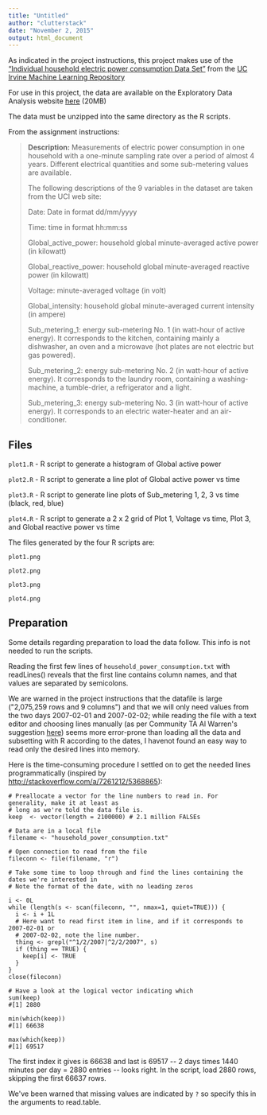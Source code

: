 ```yaml
---
title: "Untitled"
author: "clutterstack"
date: "November 2, 2015"
output: html_document
---
```

As indicated in the project instructions, this project makes use of the [“Individual household electric power consumption Data Set”](https://archive.ics.uci.edu/ml/datasets/Individual+household+electric+power+consumption) from the [UC Irvine Machine Learning Repository](http://archive.ics.uci.edu/ml/)

For use in this project, the data are available on the Exploratory Data Analysis website [here](https://d396qusza40orc.cloudfront.net/exdata%2Fdata%2Fhousehold_power_consumption.zip) (20MB)

The data must be unzipped into the same directory as the R scripts.

From the assignment instructions:

>**Description:** Measurements of electric power consumption in one household with a one-minute sampling rate over a period of almost 4 years. Different electrical quantities and some sub-metering values are available.
>
>The following descriptions of the 9 variables in the dataset are taken from the UCI web site:
>
>Date: Date in format dd/mm/yyyy
>
>Time: time in format hh:mm:ss
>
>Global_active_power: household global minute-averaged active power (in kilowatt)
>
>Global_reactive_power: household global minute-averaged reactive power (in kilowatt)
>
>Voltage: minute-averaged voltage (in volt)
>
>Global_intensity: household global minute-averaged current intensity (in ampere)
>
>Sub_metering_1: energy sub-metering No. 1 (in watt-hour of active energy). It corresponds to the kitchen, containing mainly a dishwasher, an oven and a microwave (hot plates are not electric but gas powered).
>
>Sub_metering_2: energy sub-metering No. 2 (in watt-hour of active energy). It corresponds to the
laundry room, containing a washing-machine, a tumble-drier, a refrigerator and a light.
>
>Sub_metering_3: energy sub-metering No. 3 (in watt-hour of active energy). It corresponds to an electric water-heater and an air-conditioner.

## Files
```plot1.R``` - R script to generate a histogram of Global active power 

```plot2.R``` - R script to generate a line plot of Global active power vs time

```plot3.R``` - R script to generate line plots of Sub_metering 1, 2, 3 vs time (black, red, blue)

```plot4.R``` - R script to generate a  2 x 2 grid of Plot 1, Voltage vs time, Plot 3, and Global reactive power vs time

The files generated by the four R scripts are:

```
plot1.png
```

```
plot2.png
```

```
plot3.png
```

```
plot4.png
```


## Preparation 
Some details regarding preparation to load the data follow. This info is not needed to run the scripts.

Reading the first few lines of ```household_power_consumption.txt``` with readLines() reveals that the first line contains column names, and that values are separated by semicolons.

We are warned in the project instructions that the datafile is large ("2,075,259 rows and 9 columns") and that we will only need values from the two days 2007-02-01 and 2007-02-02; while reading the file with a text editor and choosing lines manually (as per Community TA Al Warren's suggestion [here](https://class.coursera.org/exdata-034/forum/thread?thread_id=8#post-10)) seems more error-prone than loading all the data and subsetting with R according to the dates, I havenot found an easy way to read only the desired lines into memory. 

Here is the time-consuming procedure I settled on to get the needed lines programmatically (inspired by http://stackoverflow.com/a/7261212/5368865):

```
# Preallocate a vector for the line numbers to read in. For generality, make it at least as
# long as we're told the data file is.
keep  <- vector(length = 2100000) # 2.1 million FALSEs

# Data are in a local file
filename <- "household_power_consumption.txt"

# Open connection to read from the file
fileconn <- file(filename, "r")

# Take some time to loop through and find the lines containing the dates we're interested in
# Note the format of the date, with no leading zeros

i <- 0L
while (length(s <- scan(fileconn, "", nmax=1, quiet=TRUE))) {
  i <- i + 1L
  # Here want to read first item in line, and if it corresponds to 2007-02-01 or 
  # 2007-02-02, note the line number. 
  thing <- grepl("^1/2/2007|^2/2/2007", s)
  if (thing == TRUE) {
    keep[i] <- TRUE
  }
}
close(fileconn)

# Have a look at the logical vector indicating which 
sum(keep)
#[1] 2880

min(which(keep))
#[1] 66638 

max(which(keep))
#[1] 69517
```
The first index it gives is 66638 and last is 69517 -- 2 days times 1440 minutes per day = 2880 entries -- looks right. In the script, load 2880 rows, skipping the first 66637 rows.

We've been warned that missing values are indicated by ```?``` so specify this in the arguments to read.table.


